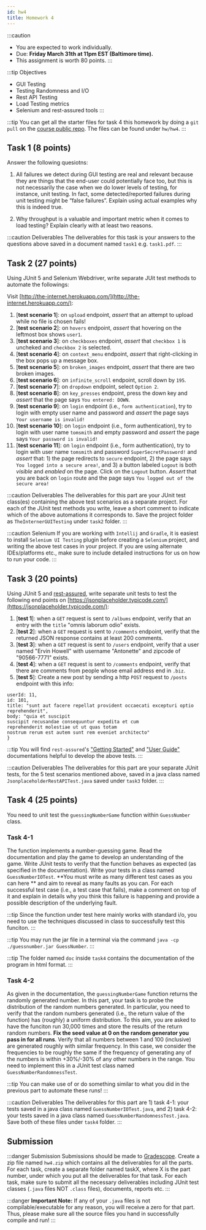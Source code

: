 ```yaml
---
id: hw4
title: Homework 4
---
```


:::caution
* You are expected to work individually.
* Due: **Friday March 31th at 11pm EST (Baltimore time).**
* This assignment is worth 80 points.
:::

:::tip Objectives
* GUI Testing
* Testing Randomness and I/O
* Rest API Testing
* Load Testing metrics
* Selenium and rest-assured tools
:::

:::tip
You can get all the starter files for task 4 this homework by doing a `git pull` on the [course public repo](https://github.com/jhu-st/jhu-st-sp23-public). The files can be found under `hw/hw4`.
:::

## Task 1 (8 points)
Answer the following quesiotns:

1. All failures we detect during GUI testing are real and relevant because they are things that the end-user could potentially face too, but this is not necessarily the case when we do lower levels of testing, for instance, unit testing. In fact, some detected/reported failures during unit testing might be “false failures”. Explain using actual examples why this is indeed true.

2. Why throughput is a valuable and important metric when it comes to load testing? Explain clearly with at least two reasons.

:::caution Deliverables
The deliverables for this task is your answers to the questions above saved in a document named `task1` e.g. `task1.pdf`.
:::

## Task 2 (27 points)

Using JUnit 5 and Selenium Webdriver, write separate JUit test methods to automate the followings:


Visit [http://the-internet.herokuapp.com/](http://the-internet.herokuapp.com/):

1. [__test scenario 1__]: on `upload` endpoint, _assert_ that an attempt to upload while no file is chosen fails! 
2. [__test scenario 2__]: on `hovers` endpoint, _assert_ that hovering on the leftmost box shows `user1`.
3. [__test scenario 3__]: on `checkboxes` endpoint, _assert_ that `checkbox 1` is uncheked and `checkbox 2` is selected.
4. [__test scenario 4__]: on `context_menu` endpoint, _assert_ that right-clicking in the box pops up a message box.
5. [__test scenario 5__]: on `broken_images` endpoint, _assert_ that there are two broken images.
6. [__test scenario 6__]: on `infinite_scroll` endpoint, scroll down by `195`.
7. [__test scenario 7__]: on `dropdown` endpoint, select `Option 2`.
8. [__test scenario 8__]: on `key_presses` endpoint, press the down key and _assert_ that the page says `You entered: DOWN`.
9. [__test scenario 9__]: on `login` endpoint (i.e., `form authentication`), try to login with empty user name and password and _assert_ the page says `Your username is invalid!`
10. [__test scenario 10__]: on `login` endpoint (i.e., form authentication), try to login with user name `tomsmith` and empty password and _assert_ the page says `Your password is invalid!`
11. [__test scenario 11__]: on `login` endpoint (i.e., form authentication), try to login with user name `tomsmith` and password `SuperSecretPassword!` and _assert_ that: 1) the page redirects to `secure` endpoint, 2) the page says `You logged into a secure area!`, and 3) a button labeled `Logout` is both _visible_ and _enabled_ on the page. Click on the `Logout` button. _Assert_ that you are back on `login` route and the page says `You logged out of the secure area!` 


:::caution Deliverables
The deliverables for this part are your JUnit test class(es) containing the above test scenarios as a separate project. For each of the JUnit test methods you write, leave a short comment to indicate which of the above automations it corresponds to. Save the project folder as `TheInternerGUITesting` under `task2` folder.
:::

:::caution Selenium
If you are working with `Intellij` and `Gradle`, it is easiest to install `Selenium UI Testing` plugin before creating a `Selenium` project, and writing the above test cases in your project. If you are using alternate IDEs/platforms etc., make sure to include detailed instructions for us on how to run your code.
:::


## Task 3 (20 points)
Using JUnit 5 and [rest-assured](https://rest-assured.io/), write separate unit tests to test the following end points on  [https://jsonplaceholder.typicode.com/](https://jsonplaceholder.typicode.com/):

1. [__test 1__]: when a `GET` request is sent to `/albums` endpoint, verify that an entry with the `title` "omnis laborum odio" exists.
1. [__test 2__]: when a `GET` request is sent to `/comments` endpoint, verify that the returned JSON response contains at least 200 comments.
1. [__test 3__]: when a `GET` request is sent to `/users` endpoint, verify that a user named "Ervin Howell" with username "Antonette" and zipcode of "90566-7771" exists.
1. [__test 4__]: when a `GET` request is sent to `/comments` endpoint, verify that there are comments from people whose email address end in `.biz`.
1. [__test 5__]: Create a new post by sending a http `POST` request to `/posts` endpoint with this info:

```{
userId: 11,
id: 101,
title: "sunt aut facere repellat provident occaecati excepturi optio reprehenderit",
body: "quia et suscipit
suscipit recusandae consequuntur expedita et cum
reprehenderit molestiae ut ut quas totam
nostrum rerum est autem sunt rem eveniet architecto"
}
```

:::tip
You will find `rest-assured`'s ["Getting Started"](https://github.com/rest-assured/rest-assured/wiki/GettingStarted) and ["User Guide"](https://github.com/rest-assured/rest-assured/wiki/Usage) documentations helpful to develop the above tests.
:::

:::caution Deliverables
The deliverables for this part are your separate JUnit tests, for the 5 test scenarios mentioned above, saved in a java class named `JsonplaceholderRestAPITest.java` saved under `task3` folder.
:::

## Task 4 (25 points)
You need to unit test the `guessingNumberGame` function within `GuessNumber` class. 

### Task 4-1
The function implements a number-guessing game. Read the documentation and play the game to develop an understanding of the game. Write JUnit tests to verify that the function behaves as expected (as specified in the documentation). Write your tests in a class named `GuessNumberIOTest`. **You must write as many different test cases as you can here ** and aim to reveal as many faults as you can. For each successful test case (i.e., a test case that fails), make a comment on top of it and explain in details why you think this failure is happening and provide a possible description of the underlying fault.

:::tip
Since the function under test here mainly works with standard i/o, you need to use the techniques discussed in class to successfully test this funciton.
:::

:::tip
You may run the jar file in a terminal via the command `java -cp ./guessnumber.jar GuessNumber`.
:::

:::tip
The folder named `doc` inside `task4` contains the documentation of the program in html format.
::: 

### Task 4-2
As given in the documentation, the `guessingNumberGame` function returns the randomly generated number. In this part, your task is to probe the distribution of the random numbers generated. In particular, you need to verify that the random numbers generated (i.e., the return value of the function) has (roughly) a uniform distribution. To this aim, you are asked to have the funciton run 30,000 times and store the results of the return random numbers. **Fix the seed value at 0 on the random generator you pass in for all runs**. Verify that all numbers between 1 and 100 (inclusive) are generated roughly with similar frequency. In this case, we consider the frequencies to be roughly the same if the frequency of generating any of the numbers is within +30%/-30% of any other numbers in the range. You need to implement this in a JUnit test class named `GuessNumberRandomnessTest`.

:::tip
You can make use of or do something similar to what you did in the previous part to automate these runs!
:::

:::caution Deliverables
The deliverables for this part are 1) task 4-1: your tests saved in a java class named `GuessNumberIOTest.java`, and 2) task 4-2: your tests saved in a java class named `GuessNumberRandomnessTest.java`. Save both of these files under `task4` folder.
:::


## Submission

:::danger Submission
Submissions should be made to [Gradescope](https://www.gradescope.com/). Create a zip file named `hw4.zip` which contains all the deliverables for all the parts. For each task, create a separate folder named taskX, where X is the part number, under which you put all the deliverables for that task. For each task, make sure to submit all the necessary deliverables including JUnit test classes (`.java` files NOT `.class` files), documents, reports etc.
:::


:::danger
__Important Note:__ If any of your `.java` files is not compilable/executable for any reason, you will receive a zero for that part. Thus, please make sure all the source files you hand in successfully compile and run!
:::

